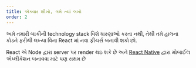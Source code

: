```yaml
---
title: એકવાર શીખો, ગમે ત્યાં લખો
order: 2
---
```


અમે તમારી બાકીની technology stack વિશે ધારણાઓ કરતા નથી, તેથી તમે હાલના કોડને ફરીથી લખ્યા વિના React માં નવા ફીચર્સ બનાવી શકો છો.

React એ Node દ્વારા server પર render થઇ શકે છે અને [React Native](https://facebook.github.io/react-native/) દ્વારા મોબાઈલ એપ્લીકેશન બનાવવા માટે પણ સક્ષમ છે 